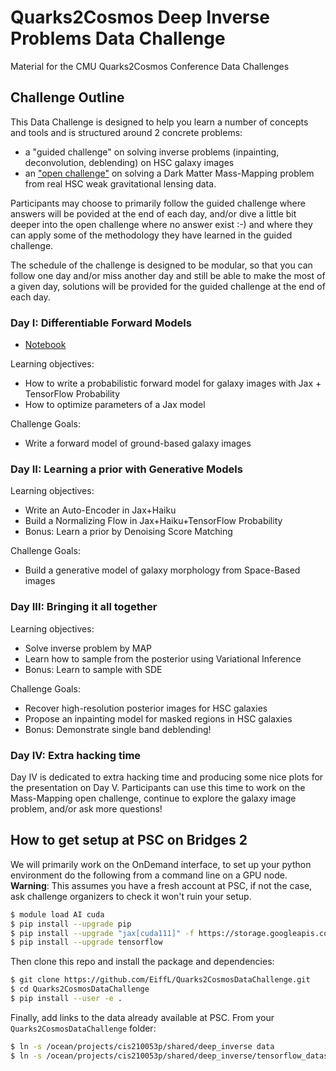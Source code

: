 # Quarks2Cosmos Deep Inverse Problems Data Challenge
Material for the CMU Quarks2Cosmos Conference Data Challenges

## Challenge Outline

This Data Challenge is designed to help you learn a number of concepts and tools and is structured around 2 concrete problems:
- a "guided challenge" on solving inverse problems (inpainting, deconvolution, deblending) on HSC galaxy images
- an ["open challenge"](notebooks/MappingDarkMatterDataChallenge.ipynb) on solving a Dark Matter Mass-Mapping problem from real HSC weak gravitational lensing data.

Participants may choose to primarily follow the guided challenge where answers will be povided at the end of each day, 
and/or dive a little bit deeper into the open challenge where no answer exist :-) and where they can apply some of the 
methodology they have learned in the guided challenge.

The schedule of the challenge is designed to be modular, so that you can follow one day and/or miss another day and 
still be able to make the most of a given day, solutions will be provided for the guided challenge at the end of each day.

### Day I: Differentiable Forward Models

- [Notebook](notebooks/PartI-DifferentiableForwardModel.ipynb)

Learning objectives:
- How to write a probabilistic forward model for galaxy images with Jax + TensorFlow Probability
- How to optimize parameters of a Jax model

Challenge Goals:
- Write a forward model of ground-based galaxy images

### Day II: Learning a prior with Generative Models

Learning objectives:
- Write an Auto-Encoder in Jax+Haiku
- Build a Normalizing Flow in Jax+Haiku+TensorFlow Probability
- Bonus: Learn a prior by Denoising Score Matching

Challenge Goals:
- Build a generative model of galaxy morphology from Space-Based images

### Day III: Bringing it all together

Learning objectives:
- Solve inverse problem by MAP
- Learn how to sample from the posterior using Variational Inference
- Bonus: Learn to sample with SDE

Challenge Goals:
- Recover high-resolution posterior images for HSC galaxies
- Propose an inpainting model for masked regions in HSC galaxies
- Bonus: Demonstrate single band deblending!

### Day IV: Extra hacking time 

Day IV is dedicated to extra hacking time and producing some nice plots for the presentation on Day V.
Participants can use this time to work on the Mass-Mapping open challenge, continue to explore the galaxy image problem, and/or ask more questions!

## How to get setup at PSC on Bridges 2

We will primarily work on the OnDemand interface, to set up your python environment do the following from a command line on a GPU node. **Warning**: This assumes you have a fresh account at PSC, if not the case, ask challenge organizers to check it won't ruin your setup.
```bash
$ module load AI cuda
$ pip install --upgrade pip
$ pip install --upgrade "jax[cuda111]" -f https://storage.googleapis.com/jax-releases/jax_releases.html
$ pip install --upgrade tensorflow
```
Then clone this repo and install the package and dependencies:
```bash
$ git clone https://github.com/EiffL/Quarks2CosmosDataChallenge.git
$ cd Quarks2CosmosDataChallenge
$ pip install --user -e .
```
Finally, add links to the data already available at PSC. From your `Quarks2CosmosDataChallenge` folder:
```bash
$ ln -s /ocean/projects/cis210053p/shared/deep_inverse data
$ ln -s /ocean/projects/cis210053p/shared/deep_inverse/tensorflow_datasets ~/
```
